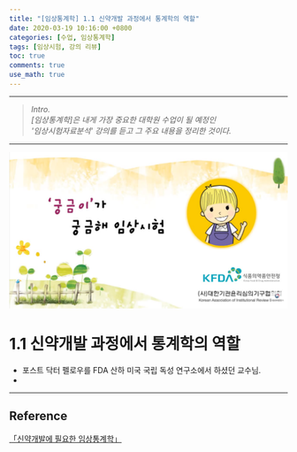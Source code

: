 ```yaml
---
title: "[임상통계학] 1.1 신약개발 과정에서 통계학의 역할"
date: 2020-03-19 10:16:00 +0800
categories: [수업, 임상통계학]
tags: [임상시험, 강의 리뷰]
toc: true
comments: true
use_math: true  	
---
```


***

>*Intro.*  
>*[임상통계학]은 내게 가장 중요한 대학원 수업이 될 예정인*  
>*'임상시험자료분석' 강의를 듣고 그 주요 내용을 정리한 것이다.*

***

![임상시험](\assets\img\임상시험\cs.png)

# **1.1 신약개발 과정에서 통계학의 역할**

- 포스트 닥터 펠로우를 FDA 산하 미국 국립 독성 연구소에서 하셨던 교수님.
- 

***

## **Reference**

[「신약개발에 필요한 임상통계학」](https://blog.naver.com/exactmehta/221617591575)

